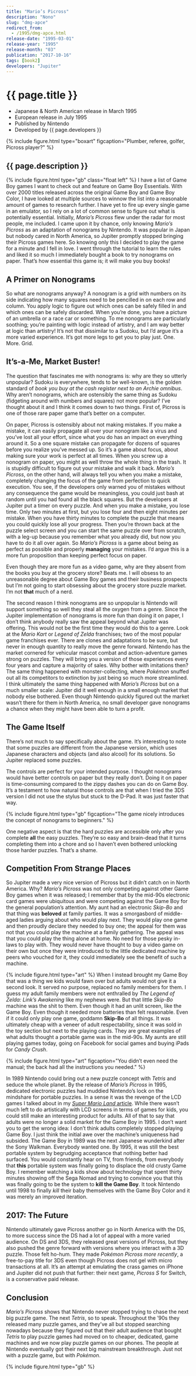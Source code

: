 ```yaml
---
title: "Mario’s Picross"
description: "Nono"
slug: "dmg-apce"
redirect_from:
  - /1995/dmg-apce.html
release-date: "1995-03-01"
release-year: "1995"
release-month: "03"
publication: "2017-10-16"
tags: [book2]
developers: "Jupiter"
---
```

# {{ page.title }}

- Japanese & North American release in March 1995
- European release in July 1995
- Published by Nintendo
- Developed by {{ page.developers }}

{% include figure.html type="boxart" figcaption="Plumber, referee, golfer, Picross player?" %}

## {{ page.description }}

{% include figure.html type="gb" class="float left" %}
I have a list of Game Boy games I want to check out and feature on Game Boy Essentials. With over 2000 titles released across the original Game Boy and Game Boy Color, I have looked at multiple sources to winnow the list into a reasonable amount of games to research further. I have yet to fire up every single game in an emulator, so I rely on a lot of common sense to figure out what is potentially essential. Initially, *Mario’s Picross* flew under the radar for most people, me included. I came upon it by chance, only knowing *Mario’s Picross* as an adaptation of nonograms by Nintendo. It was popular in Japan but nobody cared in North America, so Jupiter promptly stopped bringing their Picross games here. So knowing only this I decided to play the game for a minute and I fell in love. I went through the tutorial to learn the rules and liked it so much I immediately bought a book to try nonograms on paper. That’s how essential this game is; it will make you buy books!

## A Primer on Nonograms

So what are nonograms anyway? A nonogram is a grid with numbers on its side indicating how many squares need to be pencilled in on each row and column. You apply logic to figure out which ones can be safely filled in and which ones can be safely discarded. When you’re done, you have a picture of an umbrella or a race car or something. To me nonograms are particularly soothing; you’re painting with logic instead of artistry, and I am way better at logic than artistry! It’s not that dissimilar to a Sudoku, but I’d argue it’s a more varied experience. It’s got more legs to get you to play just. One. More. Grid.

## It’s-a-Me, Market Buster!

The question that fascinates me with nonograms is: why are they so utterly unpopular? Sudoku is everywhere, tends to be well-known, is the golden standard of *book you buy at the cash register next to an Archie omnibus*. Why aren’t nonograms, which are ostensibly the same thing as Sudoku (fidgeting around with numbers and squares) not more popular? I’ve thought about it and I think it comes down to two things. First of, Picross is one of those rare paper game that’s better on a computer.

On paper, Picross is ostensibly about not making mistakes. If you make a mistake, it can easily propagate all over your nonogram like a virus and you’ve lost all your effort, since what you do has an impact on everything around it. So a one square mistake can propagate for dozens of squares before you realize you’ve messed up. So it’s a game about focus, about making sure your work is perfect at all times. When you screw up a nonogram on paper, you might as well throw the whole thing in the trash. It is stupidly difficult to figure out your mistake and walk it back. *Mario’s Picross*, on the other hand, will always tell you when you make a mistake, completely changing the focus of the game from perfection to quick execution. You see, if the developers only warned you of mistakes without any consequence the game would be meaningless, you could just bash at random until you had found all the black squares. But the developers at Jupiter put a timer on every puzzle. And when you make a mistake, you lose time. Only two minutes at first, but you lose four and then eight minutes per mistake. When you have thirty minutes to complete the puzzle that means you could quickly lose all your progress. Then you’re thrown back at the puzzle select screen and you can start the same puzzle over from scratch, with a leg-up because you remember what you already did, but now you have to do it all over again. So *Mario’s Picross* is a game about being as perfect as possible and properly **managing** your mistakes. I’d argue this is a more fun proposition than keeping perfect focus on paper.

Even though they are more fun as a video game, why are they absent from the books you buy at the grocery store? Beats me. I will obsess to an unreasonable degree about Game Boy games and their business prospects but I’m not going to start obsessing about the grocery store puzzle market. I’m not **that** much of a nerd.

The second reason I think nonograms are so unpopular is Nintendo will support something so well they steal all the oxygen from a genre. Since the Jupiter implementation of nonograms is more fun than doing it on paper, I don’t think anybody really saw the appeal beyond what Jupiter was offering. This would not be the first time they would do this to a genre. Look at the *Mario Kart* or *Legend of Zelda* franchises; two of the most popular game franchises ever. There are clones and adaptations to be sure, but never in enough quantity to really move the genre forward. Nintendo has the market cornered for vehicular mascot combat and action-adventure games strong on puzzles. They will bring you a version of those experiences every four years and capture a majority of sales. Why bother with imitations then? The same thing happened with monster-collecting, where *Pokémon* snuffed out all its competitors to extinction by just being so much more streamlined. I think ultimately the same thing happened with *Mario’s Picross* but on a much smaller scale: Jupiter did it well enough in a small enough market that nobody else bothered. Even though Nintendo quickly figured out the market wasn’t there for them in North America, no small developer gave nonograms a chance when they might have been able to turn a profit.

## The Game Itself

There’s not much to say specifically about the game. It’s interesting to note that some puzzles are different from the Japanese version, which uses Japanese characters and objects (and also alcool) for its solutions. So Jupiter replaced some puzzles.

The controls are perfect for your intended purpose. I thought nonograms would have better controls on paper but they really don’t. Doing it on paper is time-consuming compared to the zippy dashes you can do on Game Boy. It’s a testament to how natural those controls are that when I tried the 3DS version I did not use the stylus but stuck to the D-Pad. It was just faster that way.

{% include figure.html type="gb" figcaption="The game nicely introduces the concept of nonograms to beginners." %}

One negative aspect is that the hard puzzles are accessible only after you complete **all** the easy puzzles. They’re so easy and brain-dead that it turns completing them into a chore and so I haven’t even bothered unlocking those harder puzzles. That’s a shame.

## Competition From Strange Places

So Jupiter made a very nice version of Picross but it didn’t catch on in North America. Why? *Mario’s Picross* was not only competing against other Game Boy games when it was released; I remember that by the mid-90s electronic card games were ubiquitous and were competing against the Game Boy for the general population’s attention. My aunt had an electronic *Skip-Bo* and that thing was **beloved** at family parties. It was a smorgasbord of middle-aged ladies arguing about who would play next. They would play one game and then proudly declare they needed to buy one; the appeal for them was not that you could play the machine at a family gathering. The appeal was that you could play the thing alone at home. No need for those pesky in-laws to play with. They would never have thought to buy a video game on their own but once they were introduced to the little dedicated machine by peers who vouched for it, they could immediately see the benefit of such a machine.

{% include figure.html type="art" %}
When I instead brought my Game Boy that was a thing we kids would fawn over but adults would not give it a second look. It served no purpose, replaced no family members for them. I guess my adult family members were not enthralled by *The Legend of Zelda: Link’s Awakening* like my nephews were. But that little *Skip-Bo* machine was the shit to them. Even though it had an unlit screen, like the Game Boy. Even though it needed more batteries than felt reasonable. Even if it could only play one game, goddamn **Skip-Bo** of all things. It was ultimately cheap with a veneer of adult respectability, since it was sold in the toy section but next to the playing cards. They are great examples of what adults thought a portable game was in the mid-90s. My aunts are still playing games today, going on Facebook for social games and buying iPads for *Candy Crush*.

{% include figure.html type="art" figcaption="You didn’t even need the manual; the back had all the instructions you needed." %}

In 1989 Nintendo could bring out a new puzzle concept with *Tetris* and seduce the whole planet. By the release of *Mario’s Picross* in 1995, dedicated electronic puzzles had muddied Nintendo’s lock on the mindshare for portable puzzles. In a sense it was the revenge of the LCD games I talked about in my [*Super Mario Land* article](/articles/dmg-ml). While there wasn’t much left to do artistically with LCD screens in terms of games for kids, you could still make an interesting product for adults. All of that to say that adults were no longer a solid market for the Game Boy in 1995. I don’t want you to get the wrong idea: I don’t think adults completely stopped playing Game Boy. I just think the initial awe over the machine’s uniqueness had subsided. The Game Boy in 1989 was the next Japanese wunderkind after the Sony Walkman. Everybody wanted one. By 1995, it was still the best portable system by begrudging acceptance that nothing better had surfaced. You would constantly hear on TV, from friends, from everybody that **this** portable system was finally going to displace the old crusty Game Boy. I remember watching a kids show about technology that spent thirty minutes showing off the Sega Nomad and trying to convince you that this was finally going to be the system to **kill the Game Boy**. It took Nintendo until 1998 to finally *kill* their baby themselves with the Game Boy Color and it was merely an improved iteration.

## 2017: The Future

Nintendo ultimately gave Picross another go in North America with the DS, to more success since the DS had a lot of appeal with a more varied audience. On DS and 3DS, they released great versions of Picross, but they also pushed the genre forward with versions where you interact with a 3D puzzle. Those felt ho-hum. They made *Pokémon Picross more recently*, a free-to-pay title for 3DS even though Picross does not gel with micro transactions at all. It’s an attempt at emulating the crass games on iPhone and Jupiter did not push that further: their next game, *Picross S* for Switch, is a conservative paid release.

## Conclusion

*Mario’s Picross* shows that Nintendo never stopped trying to chase the next big puzzle game. The next *Tetris*, so to speak. Throughout the ’90s they released many puzzle games, and they’ve all but stopped searching nowadays because they figured out that their adult audience that bought *Tetris* to play puzzle games had moved on to cheaper, dedicated, game machines and we now play puzzle games on our phones. The people at Nintendo eventually got their next big mainstream breakthrough. Just not with a puzzle game, but with *Pokémon*.

{% include figure.html type="gb" %}
